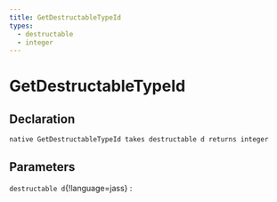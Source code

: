 ```yaml
---
title: GetDestructableTypeId
types:
  - destructable
  - integer
---
```


# GetDestructableTypeId

## Declaration

```jass
native GetDestructableTypeId takes destructable d returns integer
```

## Parameters
`destructable d`{!language=jass}
: 
